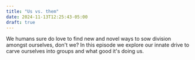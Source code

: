 ```yaml
---
title: "Us vs. them"
date: 2024-11-13T12:25:43-05:00
draft: true
---
```


We humans sure do love to find new and novel ways to sow division amongst
ourselves, don't we? In this episode we explore our innate drive to carve
ourselves into groups and what good it's doing us.
